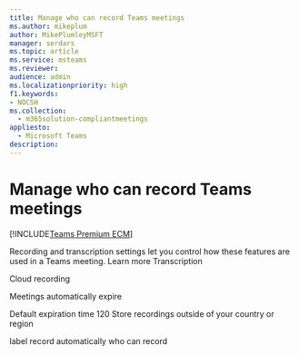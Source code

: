 ```yaml
---
title: Manage who can record Teams meetings
ms.author: mikeplum
author: MikePlumleyMSFT
manager: serdars
ms.topic: article
ms.service: msteams
ms.reviewer: 
audience: admin
ms.localizationpriority: high
f1.keywords:
- NOCSH
ms.collection: 
  - m365solution-compliantmeetings
appliesto: 
  - Microsoft Teams
description: 
---
```


# Manage who can record Teams meetings

[!INCLUDE[Teams Premium ECM](includes/teams-premium-ecm.md)]



Recording and transcription settings let you control how these features are used in a Teams meeting. Learn more
Transcription

Cloud recording

Meetings automatically expire

Default expiration time
120
Store recordings outside of your country or region



label
record automatically
who can record

